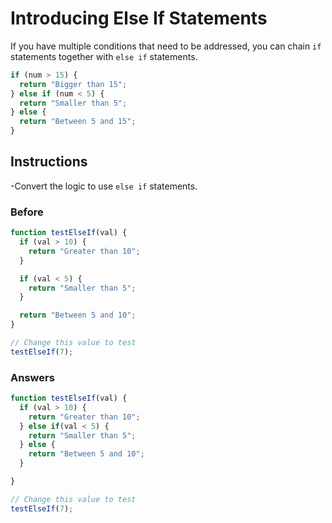 # Introducing Else If Statements

If you have multiple conditions that need to be addressed,
you can chain `if` statements together with `else if` statements.

```javascript
if (num > 15) {
  return "Bigger than 15";
} else if (num < 5) {
  return "Smaller than 5";
} else {
  return "Between 5 and 15";
}
```

## Instructions
 -Convert the logic to use `else if` statements.

### Before

```javascript
function testElseIf(val) {
  if (val > 10) {
    return "Greater than 10";
  }

  if (val < 5) {
    return "Smaller than 5";
  }

  return "Between 5 and 10";
}

// Change this value to test
testElseIf(7);
```

### Answers

```javascript
function testElseIf(val) {
  if (val > 10) {
    return "Greater than 10";
  } else if(val < 5) {
    return "Smaller than 5";
  } else {
    return "Between 5 and 10";
  }

}

// Change this value to test
testElseIf(7);
```

